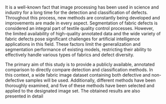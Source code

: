 It is a well-known fact that image processing has been used in science and industry for a long time for the detection and classification of defects. Throughout this process, new methods are constantly being developed and improvements are made in every aspect. Segmentation of fabric defects is considered an integral part of textile quality control processes. However, the limited availability of high-quality annotated data and the wide variety of fabric defects pose significant challenges for artificial intelligence applications in this field. These factors limit the generalization and segmentation performance of existing models, restricting their ability to effectively handle various types of fabrics and defect diversity.

The primary aim of this study is to provide a publicly available, annotated comparison to directly compare detection and classification methods. In this context, a wide fabric image dataset containing both defective and non-defective samples will be used. Additionally, different methods have been thoroughly examined, and five of these methods have been selected and applied to the designated image set. The obtained results are also presented in detail 



